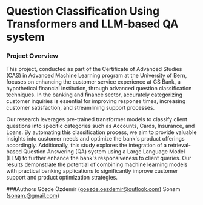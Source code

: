 # Question Classification Using Transformers and LLM-based QA system

### Project Overview

This project, conducted as part of the Certificate of Advanced Studies (CAS) in Advanced Machine Learning program at the University of Bern, focuses on enhancing the customer service experience at GS Bank, a hypothetical financial institution, through advanced question classification techniques. In the banking and finance sector, accurately categorizing customer inquiries is essential for improving response times, increasing customer satisfaction, and streamlining support processes.

Our research leverages pre-trained transformer models to classify client questions into specific categories such as Accounts, Cards, Insurance, and Loans. By automating this classification process, we aim to provide valuable insights into customer needs and optimize the bank's product offerings accordingly. Additionally, this study explores the integration of a retrieval-based Question Answering (QA) system using a Large Language Model (LLM) to further enhance the bank's responsiveness to client queries. Our results demonstrate the potential of combining machine learning models with practical banking applications to significantly improve customer support and product optimization strategies.

###Authors
Gözde Özdemir (goezde.oezdemir@outlook.com)
Sonam (sonam.@gmail.com)
